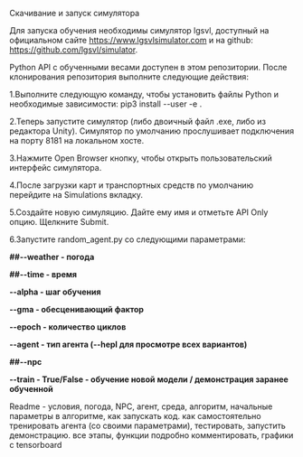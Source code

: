 Скачивание и запуск симулятора

Для запуска обучения необходимы симулятор lgsvl, доступный на официальном сайте https://www.lgsvlsimulator.com и на github: https://github.com/lgsvl/simulator.

Python API с обученными весами доступен в этом репозитории. После клонирования репозитория выполните следующие действия:

1.Выполните следующую команду, чтобы установить файлы Python и необходимые зависимости:
pip3 install --user -e .

2.Теперь запустите симулятор (либо двоичный файл .exe, либо из редактора Unity). Симулятор по умолчанию прослушивает подключения на порту 8181 на локальном хосте.

3.Нажмите Open Browser кнопку, чтобы открыть пользовательский интерфейс симулятора.

4.После загрузки карт и транспортных средств по умолчанию перейдите на Simulations вкладку.

5.Создайте новую симуляцию. Дайте ему имя и отметьте API Only опцию. Щелкните Submit.

6.Запустите random_agent.py со следующими параметрами:

  **##--weather - погода**
  
  **##--time - время**
  
  **--alpha - шаг обучения**
  
  **--gma - обесценивающий фактор**
  
  **--epoch - количество циклов**
  
  **--agent - тип агента (--hepl для просмотре всех вариантов)**
  
  **##--npc**
  
  **--train - True/False - обучение новой модели / демонстрация заранее обученной** 

Readme - условия, погода, NPC, агент, среда, алгоритм, начальные параметры в алгоритме, как запускать код. как самостоятельно тренировать агента (со своими параметрами), тестировать, запустить демонстрацию. все этапы, функции подробно комментировать, графики с tensorboard




